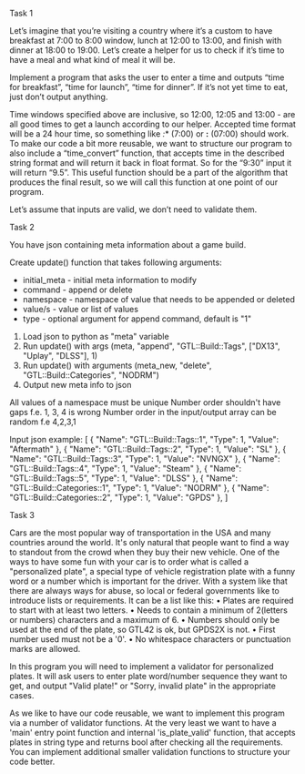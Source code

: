 Task 1

Let’s imagine that you’re visiting a country where it’s a custom to have breakfast at 7:00 to 8:00 window, lunch at 12:00 to 13:00, and finish with dinner at 18:00 to 19:00. Let’s create a helper for us to check if it’s time to have a meal and what kind of meal it will be. 

Implement a program that asks the user to enter a time and outputs “time for breakfast”, “time for launch”, “time for dinner”. 
If it’s not yet time to eat, just don’t output anything.

Time windows specified above are inclusive, so 12:00, 12:05 and 13:00 - are all good times to get a launch according to our helper. 
Accepted time format will be a 24 hour time, so something like *:** (7:00) or **:** (07:00) should work.
To make our code a bit more reusable, we want to structure our program to also include a “time_convert” function, that accepts time in the described string format and will return it back in float format. So for the “9:30” input it will return “9.5”. This useful function should be a part of the algorithm that produces the final result, so we will call this function at one point of our program.

Let’s assume that inputs are valid, we don’t need to validate them.


Task 2

You have json containing meta information about a game build.

Create update() function that takes following arguments:
* initial_meta - initial meta information to modify
* command - append or delete
* namespace - namespace of value that needs to be appended or deleted
* value/s - value or list of values
* type - optional argument for append command, default is "1"

1) Load json to python as "meta" variable
2) Run update() with args (meta, "append", "GTL::Build::Tags", ["DX13", "Uplay", "DLSS"], 1)
3) Run update() with arguments (meta_new, "delete", "GTL::Build::Categories", "NODRM")
4) Output new meta info to json

All values of a namespace must be unique
Number order shouldn't have gaps f.e. 1, 3, 4 is wrong
Number order in the input/output array can be random f.e 4,2,3,1

Input json example:
[
    {
        "Name": "GTL::Build::Tags::1",
        "Type": 1,
        "Value": "Aftermath"
    },
    {
        "Name": "GTL::Build::Tags::2",
        "Type": 1,
        "Value": "SL"
    },
    {
        "Name": "GTL::Build::Tags::3",
        "Type": 1,
        "Value": "NVNGX"
    },
    {
        "Name": "GTL::Build::Tags::4",
        "Type": 1,
        "Value": "Steam"
    },
    {
        "Name": "GTL::Build::Tags::5",
        "Type": 1,
        "Value": "DLSS"
    },
    {
        "Name": "GTL::Build::Categories::1",
        "Type": 1,
        "Value": "NODRM"
    },
    {
        "Name": "GTL::Build::Categories::2",
        "Type": 1,
        "Value": "GPDS"
    },
]


Task 3

Cars are the most popular way of transportation in the USA and many countries around the world. It's only natural that people want to find a way to standout from the crowd when they buy their new vehicle. One of the ways to have some fun with your car is to order what is called a "personalized plate", a special type of vehicle registration plate with a funny word or a number which is important for the driver.
With a system like that there are always ways for abuse, so local or federal governments like to introduce lists or requirements. It can be a list like this:
    • Plates are required to start with at least two letters.
    • Needs to contain a minimum of 2(letters or numbers) characters and a maximum of 6.
    • Numbers should only be used at the end of the plate, so GTL42 is ok, but GPDS2X is not.
    • First number used must not be a '0'.
    • No whitespace characters or punctuation marks are allowed.

In this program you will need to implement a validator for personalized plates. It will ask users to enter plate word/number sequence they want to get, and output "Valid plate!" or "Sorry, invalid plate" in the appropriate cases.

As we like to have our code reusable, we want to implement this program via a number of validator functions. At the very least we want to have a 'main' entry point function and internal 'is_plate_valid' function, that accepts plates in string type and returns bool after checking all the requirements. You can implement additional smaller validation functions to structure your code better.
